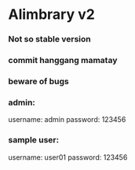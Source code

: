 # Alimbrary v2
### Not so stable version
### commit hanggang mamatay
### beware of bugs

### admin:
username: admin
password: 123456

### sample user:
username: user01
password: 123456
